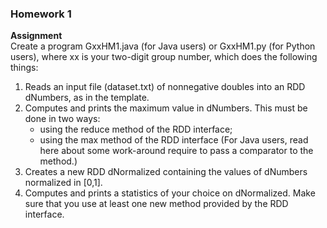 ### Homework 1

**Assignment**  
Create a program GxxHM1.java (for Java users) or GxxHM1.py (for Python users), where xx is your two-digit group number, which does the following things:
1. Reads an input file (dataset.txt) of nonnegative doubles into an RDD dNumbers, as in the template.
2. Computes and prints the maximum value in dNumbers. This must be done in two ways:
    * using the reduce method of the RDD interface;
    * using the max method of the RDD interface (For Java users, read here about some work-around require to pass a comparator to the method.) 
3. Creates a new RDD dNormalized containing the values of dNumbers normalized in [0,1].
4. Computes and prints a statistics of your choice on dNormalized. Make sure that you use at least one new method provided by the RDD interface. 